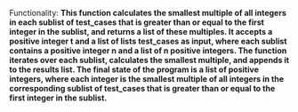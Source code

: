 Functionality: **This function calculates the smallest multiple of all integers in each sublist of test_cases that is greater than or equal to the first integer in the sublist, and returns a list of these multiples. It accepts a positive integer t and a list of lists test_cases as input, where each sublist contains a positive integer n and a list of n positive integers. The function iterates over each sublist, calculates the smallest multiple, and appends it to the results list. The final state of the program is a list of positive integers, where each integer is the smallest multiple of all integers in the corresponding sublist of test_cases that is greater than or equal to the first integer in the sublist.**